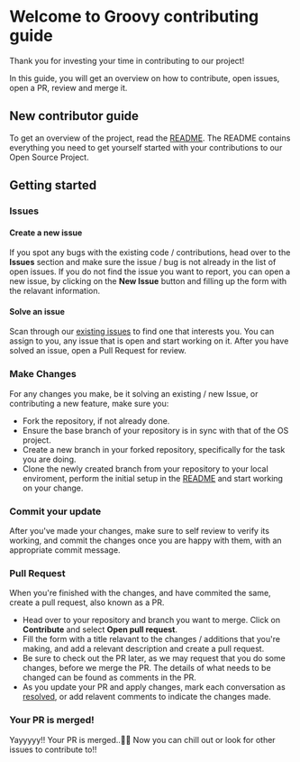 # Welcome to Groovy contributing guide <!-- omit in toc -->

Thank you for investing your time in contributing to our project! 

In this guide, you will get an overview on how to contribute, open issues, open a PR, review and merge it.

## New contributor guide

To get an overview of the project, read the [README](README.md). The README contains everything you need to get yourself started with your contributions to our Open Source Project.

## Getting started

### Issues

#### Create a new issue

If you spot any bugs with the existing code / contributions, head over to the **Issues** section and make sure the issue / bug is not already in the list of open issues. If you do not find the issue you want to report, you can open a new issue, by clicking on the **New Issue** button and filling up the form with the relavant information.

#### Solve an issue

Scan through our [existing issues](https://github.com/Aman-Mandal/groovy/issues) to find one that interests you. You can assign to you, any issue that is open and start working on it.
After you have solved an issue, open a Pull Request for review.

### Make Changes

For any changes you make, be it solving an existing / new Issue, or contributing a new feature, make sure you:

- Fork the repository, if not already done.
- Ensure the base branch of your repository is in sync with that of the OS project.
- Create a new branch in your forked repository, specifically for the task you are doing.
- Clone the newly created branch from your repository to your local enviroment, perform the initial setup in the [README](README.md) and start working on your change.

### Commit your update

After you've made your changes, make sure to self review to verify its working, and commit the changes once you are happy with them, with an appropriate commit message.

### Pull Request

When you're finished with the changes, and have commited the same, create a pull request, also known as a PR.

- Head over to your repository and branch you want to merge. Click on **Contribute** and select **Open pull request**.
- Fill the form with a title relavant to the changes / additions that you're making, and add a relevant description and create a pull request.
- Be sure to check out the PR later, as we may request that you do some changes, before we merge the PR. The details of what needs to be changed can be found as comments in the PR.
- As you update your PR and apply changes, mark each conversation as [resolved](https://docs.github.com/en/github/collaborating-with-issues-and-pull-requests/commenting-on-a-pull-request#resolving-conversations), or add relavent comments to indicate the changes made.

### Your PR is merged!

Yayyyyy!! Your PR is merged..🎊🎊 Now you can chill out or look for other issues to contribute to!! 
